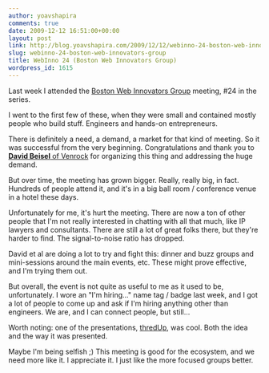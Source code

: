 ```yaml
---
author: yoavshapira
comments: true
date: 2009-12-12 16:51:00+00:00
layout: post
link: http://blog.yoavshapira.com/2009/12/12/webinno-24-boston-web-innovators-group/
slug: webinno-24-boston-web-innovators-group
title: WebInno 24 (Boston Web Innovators Group)
wordpress_id: 1615
---
```


Last week I attended the [Boston Web Innovators Group](http://www.webinnovatorsgroup.com/) meeting, #24 in the series.

  


I went to the first few of these, when they were small and contained mostly people who build stuff.  Engineers and hands-on entrepreneurs.

  


There is definitely a need, a demand, a market for that kind of meeting.  So it was successful from the very beginning.  Congratulations and thank you to **[David Beisel](http://www.venrock.com/index.cfm?fuseaction=people.personDetail&ID=10619)**[ of Venrock](http://www.venrock.com/index.cfm?fuseaction=people.personDetail&ID=10619) for organizing this thing and addressing the huge demand.

  


But over time, the meeting has grown bigger.  Really, really big, in fact.  Hundreds of people attend it, and it's in a big ball room / conference venue in a hotel these days.

  


Unfortunately for me, it's hurt the meeting.  There are now a ton of other people that I'm not really interested in chatting with all that much, like IP lawyers and consultants.  There are still a lot of great folks there, but they're harder to find.  The signal-to-noise ratio has dropped.

  


David et al are doing a lot to try and fight this: dinner and buzz groups and mini-sessions around the main events, etc.  These might prove effective, and I'm trying them out.

  


But overall, the event is not quite as useful to me as it used to be, unfortunately.  I wore an "I'm hiring..." name tag / badge last week, and I got a lot of people to come up and ask if I'm hiring anything other than engineers.  We are, and I can connect people, but still...

  


Worth noting: one of the presentations, [thredUp](http://www.thredup.com/), was cool.  Both the idea and the way it was presented.

  


Maybe I'm being selfish ;)  This meeting is good for the ecosystem, and we need more like it.  I appreciate it.  I just like the more focused groups better.
